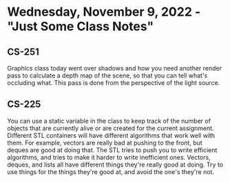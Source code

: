 # Wednesday, November 9, 2022 - "Just Some Class Notes"

## CS-251

Graphics class today went over shadows and how you need another render pass to calculate a depth map of the scene, so that you can tell what's occluding what. This pass is done from the perspective of the light source.

## CS-225

You can use a static variable in the class to keep track of the number of objects that are currently alive or are created for the current assignment.
Different STL containers will have different algorithms that work well with them. For example, vectors are really bad at pushing to the front, but deques are good at doing that. The STL tries to push you to write efficient algorithms, and tries to make it harder to write inefficient ones. Vectors, deques, and lists all have different things they're really good at doing. Try to use things for the things they're good at, and avoid the one's they're not.
